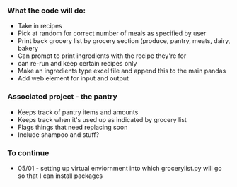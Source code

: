### What the code will do:

* Take in recipes
* Pick at random for correct number of meals as specified by user
* Print back grocery list by grocery section (produce, pantry, meats, dairy, bakery
* Can prompt to print ingredients with the recipe they're for
* can re-run and keep certain recipes only
* Make an ingredients type excel file and append this to the main pandas
* Add web element for input and output

### Associated project - the pantry

* Keeps track of pantry items and amounts
* Keeps track when it's used up as indicated by grocery list
* Flags things that need replacing soon
* Include shampoo and stuff?

### To continue

* 05/01 - setting up virtual enviornment into which grocerylist.py will go so that I can install packages
